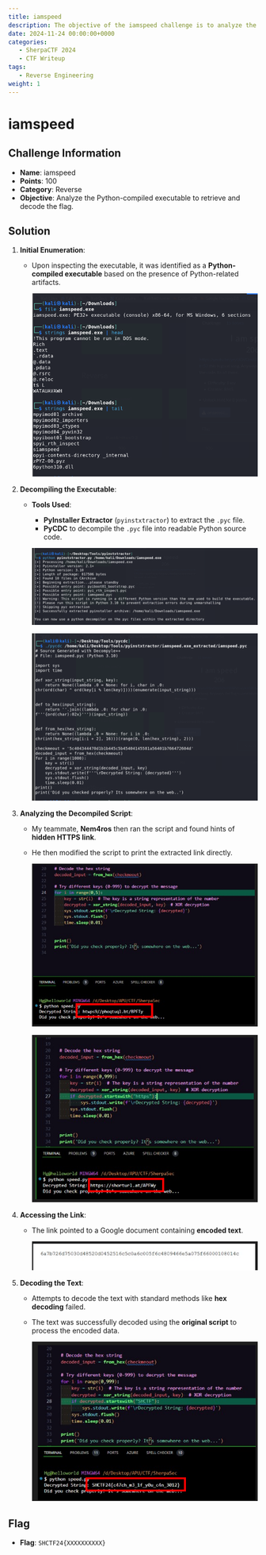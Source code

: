 ```yaml
---
title: iamspeed
description: The objective of the iamspeed challenge is to analyze the Python-compiled executable to retrieve and decode the flag.
date: 2024-11-24 00:00:00+0000
categories:
   - SherpaCTF 2024
   - CTF Writeup
tags:
   - Reverse Engineering
weight: 1     
---
```

# iamspeed

## Challenge Information
- **Name**: iamspeed  
- **Points**: 100  
- **Category**: Reverse  
- **Objective**: Analyze the Python-compiled executable to retrieve and decode the flag.  

## Solution  

1. **Initial Enumeration**:  
   - Upon inspecting the executable, it was identified as a **Python-compiled executable** based on the presence of Python-related artifacts.  


      ![Initial Enumeration](<initial enumeration.png>)

2. **Decompiling the Executable**:  
   - **Tools Used**:  
     - **PyInstaller Extractor** (`pyinstxtractor`) to extract the `.pyc` file.  
     - **PyCDC** to decompile the `.pyc` file into readable Python source code.  


     ![Pyinstractor](pyinstractor.png) 

     ![PYCDC](pycdc.png)

3. **Analyzing the Decompiled Script**:  
   - My teammate, **Nem4ros** then ran the script and found hints of **hidden HTTPS link**.  
   - He then modified the script to print the extracted link directly.  

      ![Hints of HTTP](<found hints of http.png>)


      ![HTTP Link](<http link.png>)

4. **Accessing the Link**:  
   - The link pointed to a Google document containing **encoded text**.  


      ![Get Another Code](<get another code.png>)

5. **Decoding the Text**:  
   - Attempts to decode the text with standard methods like **hex decoding** failed.  
   - The text was successfully decoded using the **original script** to process the encoded data.  


      ![Flag](flag.png)

## Flag  
- **Flag**: `SHCTF24{XXXXXXXXXX}`  
